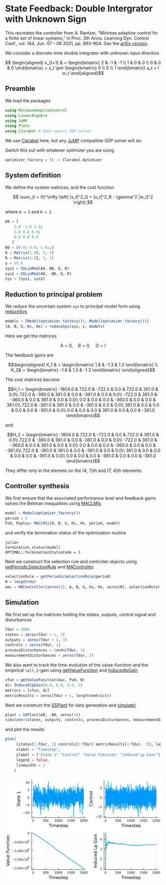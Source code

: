 # State Feedback: Double Intergrator with Unknown Sign 
This recreates the controller from A. Rantzer, “Minimax adaptive control for a finite set of linear systems,” in Proc. 3th Annu. Learning Dyn. Control Conf., vol. 144, Jun. 07 – 08 2021, pp. 893–904. 
See the [arXiv version](https://arxiv.org/abs/2011.10814).

We consider a discrete-time double integrator with unknown input direction
```math
    \begin{aligned}
        x_{t+1} & = \begin{bmatrix}
            2 & -1 & -1 \\
            1 & 0 & 0 \\
            0 & 0 & 0 
        \end{bmatrix} + 
        x_t \pm
        \begin{bmatrix}
            0 \\ 0 \\ 1
        \end{bmatrix}
            u_t + 
            I w_t
    \end{aligned}
```

## Preamble
We load the packages
```julia
using MinimaxAdaptiveControl 
using LinearAlgebra
using JuMP
using Plots
using Clarabel # Open source SDP solver
```

We use [Clarabel](https://github.com/oxfordcontrol/Clarabel.jl) here, but any [JuMP](https://github.com/jump-dev/JuMP.jl) compatible SDP solver will do.

Switch this out with whatever optimizer you are using
```julia
optimizer_factory = () -> Clarabel.Optimizer
```

## System definition
We define the system matrices, and the cost function
```math
    \sum_{t = 0}^\infty \left( |x_t|^2_Q + |u_t|^2_R - \gamma^2 |w_t|^2 \right),
```
where ``Q = I`` and ``R = I``.

```julia
A0 = [
    2.0 -1.0 1.0;
    1.0 0.0 0.0;
    0.0 0.0 0.0
   ]
B0 = [0.0; 0.0; 1.0;;]
Q = Matrix(1.0I, 3, 3)
R = Matrix(1.0I, 1, 1)
γ = 19.0
sys1 = SSLinMod(A0, B0, Q, R)
sys2 = SSLinMod(A0, -B0, Q, R)
sys = [sys1, sys2]
```

## Reduction to principal problem
We reduce the uncertain system `sys` to principal model form using [reduceSys](@ref)
```julia
models = [Model(optimizer_factory()), Model(optimizer_factory())]
(A, B, G, Ks, Hs) = reduceSys(sys, γ, models)
```
Here we get the matrices
```math
A = 0, \quad B = 0, \quad G = I
```
The feedback gains are
```math
\begin{aligned}
K_1 & = \begin{bmatrix} 1.8 & -1.3 & 1.3 \end{bmatrix} \\
K_2&  = \begin{bmatrix} -1.8 & 1.3 & -1.3 \end{bmatrix}
\end{aligned}
```
The cost matrices become
```math
H_1 = \begin{bmatrix}
    -1804.0 &  722.0 & -722.0 &  0.0 & 722.0 & 361.0  &  0.0\\
    722.0   & -360.0 & 361.0  &  0.0 & -361.0 &  0.0  &  0.0\\
    -722.0  & 361.0  & -360.0 &  0.0 & 361.0 &   0.0  &  0.0\\
    0.0     &  0.0   &  0.0   & -360.0 &  0.0 &   0.0 & 361.0\\
    722.0   & -361.0 & 361.0  &  0.0 & -361.0 &   0.0 &  0.0\\
    361.0   &  0.0   &  0.0   &  0.0 &  0.0 & -361.0 &  0.0\\
    0.0     &  0.0   &  0.0   & 361.0 &  0.0 &   0.0 & -361.0
\end{bmatrix}
```
and
```math
H_2 = \begin{bmatrix}
    -1804.0 &  722.0 & -722.0 &  0.0 & 722.0 & 361.0  &  0.0\\
    722.0   & -360.0 & 361.0  &  0.0 & -361.0 &  0.0  &  0.0\\
    -722.0  & 361.0  & -360.0 &  0.0 & 361.0 &   0.0  &  0.0\\
    0.0     &  0.0   &  0.0   & -360.0 &  0.0 &   0.0 & -361.0\\
    722.0   & -361.0 & 361.0  &  0.0 & -361.0 &   0.0 &  0.0\\
    361.0   &  0.0   &  0.0   &  0.0 &  0.0 & -361.0 &  0.0\\
    0.0     &  0.0   &  0.0   & -361.0 &  0.0 &   0.0 & -361.0
    \end{bmatrix}
```

They differ only in the elemets on the (4, 7)th and (7, 4)th elements.

## Controller synthesis 
We first ensure that the associated performance level and feedback gains solves the Bellman inequalities using [MACLMIs](@ref)
```julia
model = Model(optimizer_factory())
period = 1
Ps0, Psplus= MACLMIs(A, B, G, Ks, Hs, period, model)
```
and verify the termination status of the optimization routine
```
julia>
termination_status(model)
OPTIMAL::TerminationStatusCode = 1
```

Next we construct the selection rule and controller objects using [getPeriodicSelectionRule](@ref) and [MAController](@ref):
```julia
selectionRule = getPeriodicSelectionRule(period)
N = length(Hs)
mac = MAController(zeros(3), A, B, G, Ks, Hs, zeros(N), selectionRule)
```

## Simulation
We first set up the matrices holding the states, outputs, control signal and disturbances
```julia
Tdur = 2000
states = zeros(Tdur + 1, 3)
outputs = zeros(Tdur + 1, 3)
controls = zeros(Tdur, 1)
processDisturbances = randn(Tdur, 3)
measurementDisturbances = zeros(Tdur, 3)
```

We also want to track the time-evolution of the value-function and the empirical ``\ell_2``-gain using [getValueFunction](@ref) and [InducedlpGain](@ref)
```julia
vfun = getValueFunction(mac, Ps0, N)
dc= InducedlpGain(0.0, 0.0, 0.0, 2)
metrics = [vfun, dc]
metricResults = zeros(Tdur + 1, length(metrics))
```

Next we construct the [SSPlant](@ref) for data generation and [simulate!](@ref)
```julia
plant = SSPlant(A0, -B0, zeros(3))
simulate!(states, outputs, controls, processDisturbances, measurementDisturbances, metricResults, metrics, plant, mac, Tdur)
```
and plot the results
```julia
plot(
     [states[1:Tdur, 1] controls[1:Tdur] metricResults[1:Tdur, :]], layout = (2, 2),
     xlabel = "Timestep",
     ylabel = ["State 1" "Control" "Value Function" "Induced Lp Gain"],
     legend = false,
     linewidth = 2
    )
```
![image](ss_double_integrator.png)
